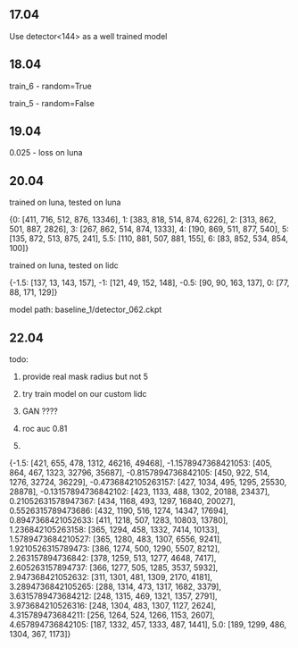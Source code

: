 

## 17.04

Use detector<144> as a well trained model

## 18.04

train_6 - random=True

train_5 - random=False

## 19.04

0.025 - loss on luna

## 20.04

trained on luna, tested on luna 

{0: [411, 716, 512, 876, 13346],
 1: [383, 818, 514, 874, 6226],
 2: [313, 862, 501, 887, 2826],
 3: [267, 862, 514, 874, 1333],
 4: [190, 869, 511, 877, 540],
 5: [135, 872, 513, 875, 241],
 5.5: [110, 881, 507, 881, 155],
 6: [83, 852, 534, 854, 100]}
 
 trained on luna, tested on lidc
 
 {-1.5: [137, 13, 143, 157],
 -1: [121, 49, 152, 148],
 -0.5: [90, 90, 163, 137],
 0: [77, 88, 171, 129]}
 
 model path: baseline_1/detector_062.ckpt
 
 ## 22.04
 
 todo:
 
 1. provide real mask radius but not 5
 
 2. try train model on our custom lidc
 
 3. GAN ????
 
 4. roc auc 0.81
 
 5. 
 
 
 {-1.5: [421, 655, 478, 1312, 46216, 49468],
 -1.1578947368421053: [405, 864, 467, 1323, 32796, 35687],
 -0.8157894736842105: [450, 922, 514, 1276, 32724, 36229],
 -0.4736842105263157: [427, 1034, 495, 1295, 25530, 28878],
 -0.13157894736842102: [423, 1133, 488, 1302, 20188, 23437],
 0.21052631578947367: [434, 1168, 493, 1297, 16840, 20027],
 0.5526315789473686: [432, 1190, 516, 1274, 14347, 17694],
 0.8947368421052633: [411, 1218, 507, 1283, 10803, 13780],
 1.236842105263158: [365, 1294, 458, 1332, 7414, 10133],
 1.5789473684210527: [365, 1280, 483, 1307, 6556, 9241],
 1.9210526315789473: [386, 1274, 500, 1290, 5507, 8212],
 2.263157894736842: [378, 1259, 513, 1277, 4648, 7417],
 2.605263157894737: [366, 1277, 505, 1285, 3537, 5932],
 2.947368421052632: [311, 1301, 481, 1309, 2170, 4181],
 3.2894736842105265: [288, 1314, 473, 1317, 1682, 3379],
 3.6315789473684212: [248, 1315, 469, 1321, 1357, 2791],
 3.973684210526316: [248, 1304, 483, 1307, 1127, 2624],
 4.315789473684211: [256, 1264, 524, 1266, 1153, 2607],
 4.657894736842105: [187, 1332, 457, 1333, 487, 1441],
 5.0: [189, 1299, 486, 1304, 367, 1173]}